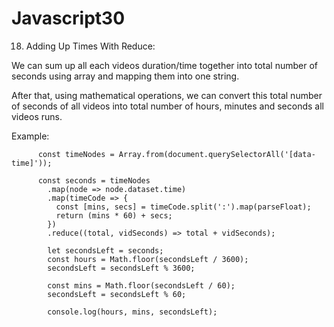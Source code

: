 # Javascript30
18) Adding Up Times With Reduce: 

We can sum up all each videos duration/time together into total number of seconds using array and mapping them into one string. 

After that, using mathematical operations, we can convert this total number of seconds of all videos into total number of hours, minutes and seconds all videos runs.

Example:

          const timeNodes = Array.from(document.querySelectorAll('[data-time]'));

          const seconds = timeNodes
            .map(node => node.dataset.time)
            .map(timeCode => {
              const [mins, secs] = timeCode.split(':').map(parseFloat);
              return (mins * 60) + secs;
            })
            .reduce((total, vidSeconds) => total + vidSeconds);

            let secondsLeft = seconds;
            const hours = Math.floor(secondsLeft / 3600);
            secondsLeft = secondsLeft % 3600;

            const mins = Math.floor(secondsLeft / 60);
            secondsLeft = secondsLeft % 60;

            console.log(hours, mins, secondsLeft);
